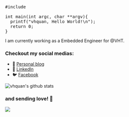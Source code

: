 <pre>
#include <stdio.h>

int main(int argc, char **argv){
  printf("vhquan, Hello World!\n");
  return 0;
}
</pre>
I am currently working as a Embedded Engineer for @VHT.
### Checkout my social medias:
- 💬 [Personal blog](https://vhquan.github.io)
- 🔗 [LinkedIn](https://www.linkedin.com/in/vhquan/)
- 🐦 [Facebook](https://www.facebook.com/quan.vu41)

![vhquan's github stats](https://github-readme-stats.vercel.app/api?username=vhquan&show_icons=true)

### and sending love! 💞
![](https://media.giphy.com/media/4Zo41lhzKt6iZ8xff9/giphy.gif)
